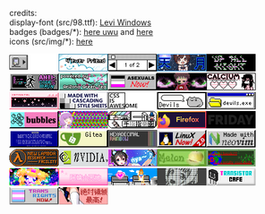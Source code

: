 credits:</br>
display-font (src/98.ttf): [Levi Windows](https://www.dafont.com/leviwindows.font?text=All+your+base+belong+to+us.+Cancel+OK)</br>
badges (badges/\*): [here uwu](https://cyber.dabamos.de/88x31/) and [here](https://neonaut.neocities.org/cyber/88x31)</br>
icons (src/img/\*): [here](https://win98icons.alexmeub.com/)</br>

<img alt="./badges/000010.gif" src="./badges/000010.gif"><img alt="./badges/104.gif" src="./badges/104.gif"><img alt="./badges/1of2.gif" src="./badges/1of2.gif"><img alt="./badges/amatsuki.gif" src="./badges/amatsuki.gif"><img alt="./badges/anibanner.gif" src="./badges/anibanner.gif"><img alt="./badges/anticodeandrun.gif" src="./badges/anticodeandrun.gif"><img alt="./badges/arizona.gif" src="./badges/arizona.gif"><img alt="./badges/asexuals_now.gif" src="./badges/asexuals_now.gif"><img alt="./badges/beyes.gif" src="./badges/beyes.gif"><img alt="./badges/calcium.png" src="./badges/calcium.png"><img alt="./badges/catp0rtal.gif" src="./badges/catp0rtal.gif"><img alt="./badges/css2.gif" src="./badges/css2.gif"><img alt="./badges/css.png" src="./badges/css.png"><img alt="./badges/devils_button.gif" src="./badges/devils_button.gif"><img alt="./badges/devils.gif" src="./badges/devils.gif"><img alt="./badges/digby88.gif" src="./badges/digby88.gif"><img alt="./badges/dramaturgie.gif" src="./badges/dramaturgie.gif"><img alt="./badges/finger-logo-people.gif" src="./badges/finger-logo-people.gif"><img alt="./badges/firefox4.gif" src="./badges/firefox4.gif"><img alt="./badges/friday-girl.gif" src="./badges/friday-girl.gif"><img alt="./badges/getbsod.gif" src="./badges/getbsod.gif"><img alt="./badges/gitea.gif" src="./badges/gitea.gif"><img alt="./badges/hexrain.png" src="./badges/hexrain.png"><img alt="./badges/linuxnow2.gif" src="./badges/linuxnow2.gif"><img alt="./badges/neovim.gif" src="./badges/neovim.gif"><img alt="./badges/newlambda.gif" src="./badges/newlambda.gif"><img alt="./badges/nvidia.gif" src="./badges/nvidia.gif"><img alt="./badges/nya2.gif" src="./badges/nya2.gif"><img alt="./badges/photo.jpeg" src="./badges/photo.jpeg"><img alt="./badges/photo.png" src="./badges/photo.png"><img alt="./badges/reshirii.gif" src="./badges/reshirii.gif"><img alt="./badges/rosemary22.gif" src="./badges/rosemary22.gif"><img alt="./badges/rosemary7.gif" src="./badges/rosemary7.gif"><img alt="./badges/thatwhitehand.png" src="./badges/thatwhitehand.png"><img alt="./badges/transistor_cafe.gif" src="./badges/transistor_cafe.gif"><img alt="./badges/transnow2.gif" src="./badges/transnow2.gif"><img alt="./badges/zettai.gif" src="./badges/zettai.gif">

